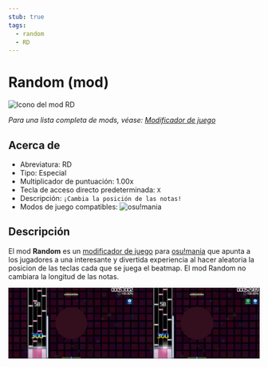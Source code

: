 ```yaml
---
stub: true
tags:
  - random
  - RD
---
```


# Random (mod)

![Icono del mod RD](/wiki/shared/mods/RD.png "Icono del mod Random (RD)")

*Para una lista completa de mods, véase: [Modificador de juego](/wiki/Gameplay/Game_modifier)*

## Acerca de

- Abreviatura: RD
- Tipo: Especial
- Multiplicador de puntuación: 1.00x
- Tecla de acceso directo predeterminada: `X`
- Descripción: `¡Cambia la posición de las notas!`
- Modos de juego compatibles: ![][osu!mania]

## Descripción

El mod **Random** es un [modificador de juego](/wiki/Gameplay/Game_modifier) para [osu!mania](/wiki/Game_mode/osu!mania) que apunta a los jugadores a una interesante y divertida experiencia al hacer aleatoria la posicion de las teclas cada que se juega el beatmap. El mod Random no cambiara la longitud de las notas.

![Jugabilidad de RD en mania](/wiki/Gameplay/Game_modifier/Random/img/RD-comparison-mania.jpg "Comparación entre una partida normal (izquierda) contra una partida con el mod Random activado (derecha) en osu!mania")

[osu!mania]: /wiki/shared/mode/mania.png "osu!mania"
